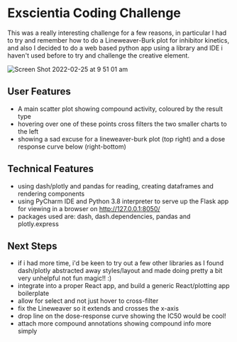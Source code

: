 # Exscientia Coding Challenge

This was a really interesting challenge for a few reasons, in particular I had to try and remember how to do a Lineweaver-Burk plot for inhibitor kinetics, and also I decided to do a web based python app using a library and IDE i haven't used before to try and challenge the creative element.

![Screen Shot 2022-02-25 at 9 51 01 am](https://user-images.githubusercontent.com/95592979/155639365-26db0312-fec7-4fb3-9aed-5eb8f4c00b0a.png)


## User Features

- A main scatter plot showing compound activity, coloured by the result type
- hovering over one of these points cross filters the two smaller charts to the left
- showing a sad excuse for a lineweaver-burk plot (top right) and a dose response curve below (right-bottom)

## Technical Features

- using dash/plotly and pandas for reading, creating dataframes and rendering components
- using PyCharm IDE and Python 3.8 interpreter to serve up the Flask app for viewing in a browser on http://127.0.0.1:8050/
- packages used are: dash, dash.dependencies, pandas and plotly.express

## Next Steps

- if i had more time, i'd be keen to try out a few other libraries as I found dash/plotly abstracted away styles/layout and made doing pretty a bit very unhelpful not fun magic!! :)
- integrate into a proper React app, and build a generic React/plotting app boilerplate
- allow for select and not just hover to cross-filter
- fix the Lineweaver so it extends and crosses the x-axis
- drop line on the dose-response curve showing the IC50 would be cool!
- attach more compound annotations showing compound info more simply


